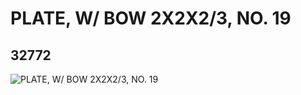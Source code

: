 # PLATE, W/ BOW 2X2X2/3, NO. 19
## 32772
![PLATE, W/ BOW 2X2X2/3, NO. 19](https://lc-www-live-s.legocdn.com/media/bricks/5/2/6183758.jpg)